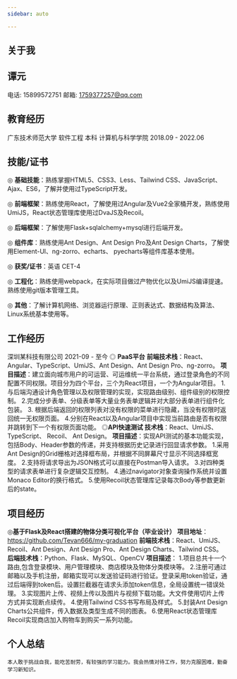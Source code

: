 ```yaml
---
sidebar: auto

---
```

## 关于我


## 谭元
电话: 15899572751 
邮箱: 1759377257@qq.com
 


## 教育经历

广东技术师范大学
软件工程 本科 计算机与科学学院 2018.09  - 2022.06

 
## 技能/证书
 
◎ **基础技能**：熟练掌握HTML5、CSS3、Less、Tailwind CSS、JavaScript、Ajax、ES6，了解并使用过TypeScript开发。

◎ **前端框架**：熟练使用React，了解使用过Angular及Vue2全家桶开发，熟练使用UmiJS，React状态管理库使用过DvaJS及Recoil。

◎ **后端框架**：了解使用Flask+sqlalchemy+mysql进行后端开发。

◎ **组件库**：熟练使用Ant Design、Ant Design Pro及Ant Design Charts，了解使用Element-Ul、ng-zorro、echarts、 pyecharts等组件库基本使用。

◎ **获奖/证书**：英语 CET-4

◎ **工程化**：熟练使用webpack，在实际项目做过产物优化以及UmiJS编译提速。熟练使用git版本管理工具。

◎ **其他**：了解计算机网络、浏览器运行原理、正则表达式、数据结构及算法、Linux系统基本使用等。

## 工作经历
深圳某科技有限公司  2021-09 - 至今
  ◎ **PaaS平台**
    **前端技术栈**：React、Angular、TypeScript、UmiJS、Ant Design、Ant Design Pro、ng-zorro。
    **项目描述**：建立面向城市用户的可运营、可运维统一平台系统，通过登录角色的不同配置不同权限。项目分为四个平台，三个为React项目，一个为Angular项目。
      1.与后端沟通设计角色管理以及权限管理的实现，实现路由级别、组件级别的权限控制。
      2.完成分步表单、分级表单等大量业务表单逻辑并对大部分表单进行组件化包装。
      3. 根据后端返回的权限列表对没有权限的菜单进行隐藏，当没有权限时返回统一无权限页面。
      4.分别在React以及Angular项目中实现当前路由是否有权限并跳转到下一个有权限页面功能。
  ◎**API快速测试**
    **技术栈**：React、UmiJS、TypeScript、 Recoil、 Ant Design。
    **项目描述**：实现API测试的基本功能实现，包括Body、Header参数的传递，并支持根据历史记录进行回显请求参数。
      1.采用Ant Design的Grid栅格对选择框布局，并根据不同屏幕尺寸显示不同选择框宽度。
      2.支持将请求导出为JSON格式可以直接在Postman导入请求。
      3.对四种类型的请求表单进行复杂逻辑交互控制。
      4.通过navigator对象查询操作系统并设置Monaco Editor的换行格式。
      5.使用Recoil状态管理库记录每次Body等参数更新后的state。

  ## 项目经历
  ◎**基于Flask及React搭建的物体分类可视化平台（毕业设计）**
    **项目地址**：https://github.com/Tevan666/my-graduation
    **前端技术栈**：React、UmiJS、Recoil、Ant Design、Ant Design Pro、Ant Design Charts、Tailwind CSS。
    **后端技术栈**：Python、Flask、MySQL、OpenCV
    **项目描述**：
      1.项目总共十一个路由,包含登录模块、用户管理模块、商店模块及物体分类模块等。
      2.注册可通过邮箱以及手机注册，邮箱实现可以发送验证码进行验证。登录采用token验证，通过后端得到token后。设置拦截器在请求头添加token信息，全局设置统一错误处理。
      3.实现图片上传、视频上传以及图片与视频下载功能。大文件使用切片上传方式并实现断点续传。
      4.使用Tailwind CSS书写布局及样式。
      5.封装Ant Design Charts公共组件，传入数据及类型生成不同的图表。
      6.使用React状态管理库Recoil实现商店加入购物车到购买一系列功能。

  ## 个人总结
    本人敢于挑战自我，能吃苦耐劳，有较强的学习能力。我会热情对待工作，努力克服困难，勤奋学习新知识。
